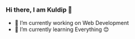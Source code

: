 ### Hi there, I am Kuldip 👋



- 🔭 I’m currently working on Web Development 
- 🌱 I’m currently learning Everything 😊
